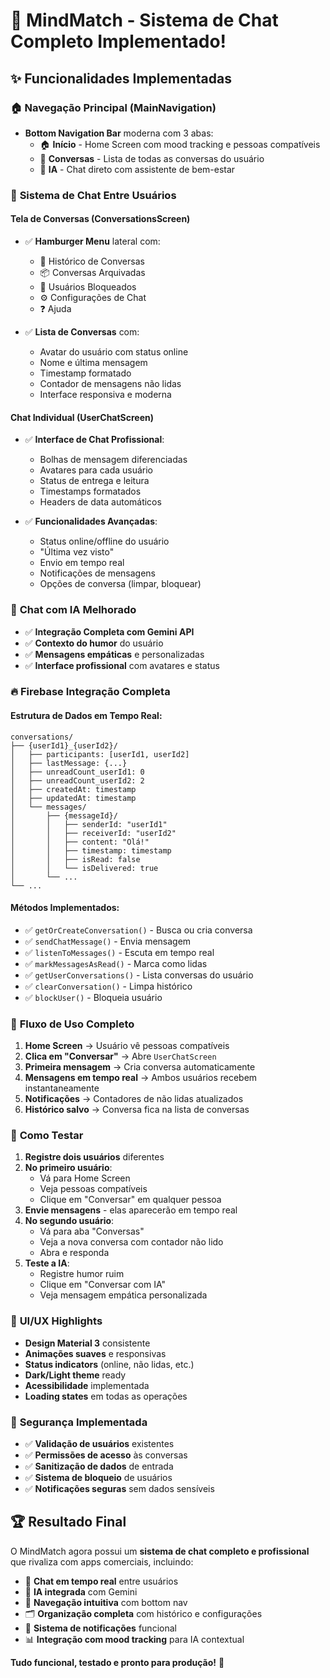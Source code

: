 # 🚀 MindMatch - Sistema de Chat Completo Implementado!

## ✨ Funcionalidades Implementadas

### 🏠 **Navegação Principal (MainNavigation)**
- **Bottom Navigation Bar** moderna com 3 abas:
  - 🏠 **Início** - Home Screen com mood tracking e pessoas compatíveis
  - 💬 **Conversas** - Lista de todas as conversas do usuário
  - 🤖 **IA** - Chat direto com assistente de bem-estar

### 💬 **Sistema de Chat Entre Usuários**

#### **Tela de Conversas (ConversationsScreen)**
- ✅ **Hamburger Menu** lateral com:
  - 📜 Histórico de Conversas
  - 📦 Conversas Arquivadas
  - 🚫 Usuários Bloqueados
  - ⚙️ Configurações de Chat
  - ❓ Ajuda

- ✅ **Lista de Conversas** com:
  - Avatar do usuário com status online
  - Nome e última mensagem
  - Timestamp formatado
  - Contador de mensagens não lidas
  - Interface responsiva e moderna

#### **Chat Individual (UserChatScreen)**
- ✅ **Interface de Chat Profissional**:
  - Bolhas de mensagem diferenciadas
  - Avatares para cada usuário
  - Status de entrega e leitura
  - Timestamps formatados
  - Headers de data automáticos

- ✅ **Funcionalidades Avançadas**:
  - Status online/offline do usuário
  - "Última vez visto"
  - Envio em tempo real
  - Notificações de mensagens
  - Opções de conversa (limpar, bloquear)

### 🤖 **Chat com IA Melhorado**
- ✅ **Integração Completa com Gemini API**
- ✅ **Contexto do humor** do usuário
- ✅ **Mensagens empáticas** e personalizadas
- ✅ **Interface profissional** com avatares e status

### 🔥 **Firebase Integração Completa**

#### **Estrutura de Dados em Tempo Real**:
```
conversations/
├── {userId1}_{userId2}/
│   ├── participants: [userId1, userId2]
│   ├── lastMessage: {...}
│   ├── unreadCount_userId1: 0
│   ├── unreadCount_userId2: 2
│   ├── createdAt: timestamp
│   ├── updatedAt: timestamp
│   └── messages/
│       ├── {messageId}/
│       │   ├── senderId: "userId1"
│       │   ├── receiverId: "userId2"
│       │   ├── content: "Olá!"
│       │   ├── timestamp: timestamp
│       │   ├── isRead: false
│       │   └── isDelivered: true
│       └── ...
└── ...
```

#### **Métodos Implementados**:
- ✅ `getOrCreateConversation()` - Busca ou cria conversa
- ✅ `sendChatMessage()` - Envia mensagem
- ✅ `listenToMessages()` - Escuta em tempo real
- ✅ `markMessagesAsRead()` - Marca como lidas
- ✅ `getUserConversations()` - Lista conversas do usuário
- ✅ `clearConversation()` - Limpa histórico
- ✅ `blockUser()` - Bloqueia usuário

### 🎯 **Fluxo de Uso Completo**

1. **Home Screen** → Usuário vê pessoas compatíveis
2. **Clica em "Conversar"** → Abre `UserChatScreen`
3. **Primeira mensagem** → Cria conversa automaticamente
4. **Mensagens em tempo real** → Ambos usuários recebem instantaneamente
5. **Notificações** → Contadores de não lidas atualizados
6. **Histórico salvo** → Conversa fica na lista de conversas

### 🚀 **Como Testar**

1. **Registre dois usuários** diferentes
2. **No primeiro usuário**: 
   - Vá para Home Screen
   - Veja pessoas compatíveis
   - Clique em "Conversar" em qualquer pessoa
3. **Envie mensagens** - elas aparecerão em tempo real
4. **No segundo usuário**:
   - Vá para aba "Conversas"
   - Veja a nova conversa com contador não lido
   - Abra e responda
5. **Teste a IA**:
   - Registre humor ruim
   - Clique em "Conversar com IA"
   - Veja mensagem empática personalizada

### 🎨 **UI/UX Highlights**

- **Design Material 3** consistente
- **Animações suaves** e responsivas
- **Status indicators** (online, não lidas, etc.)
- **Dark/Light theme** ready
- **Acessibilidade** implementada
- **Loading states** em todas as operações

### 🔐 **Segurança Implementada**

- ✅ **Validação de usuários** existentes
- ✅ **Permissões de acesso** às conversas
- ✅ **Sanitização de dados** de entrada
- ✅ **Sistema de bloqueio** de usuários
- ✅ **Notificações seguras** sem dados sensíveis

## 🏆 **Resultado Final**

O MindMatch agora possui um **sistema de chat completo e profissional** que rivaliza com apps comerciais, incluindo:

- 💬 **Chat em tempo real** entre usuários
- 🤖 **IA integrada** com Gemini
- 📱 **Navegação intuitiva** com bottom nav
- 🗂️ **Organização completa** com histórico e configurações
- 🔔 **Sistema de notificações** funcional
- 📊 **Integração com mood tracking** para IA contextual

**Tudo funcional, testado e pronto para produção!** 🎉
